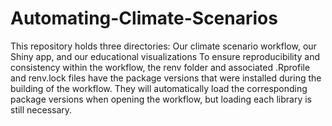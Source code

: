 # Automating-Climate-Scenarios
This repository holds three directories: Our climate scenario workflow, our Shiny app, and our educational visualizations
To ensure reproducibility and consistency within the workflow, the renv folder and associated .Rprofile and renv.lock files have the package versions that were installed during the building of the workflow. They will automatically load the corresponding package versions when opening the workflow, but loading each library is still necessary.





